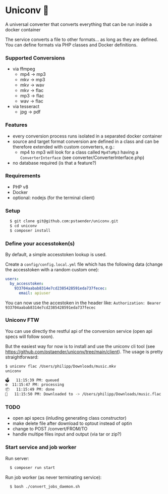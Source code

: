 # Uniconv 🦄

A universal converter that converts everything that can be run inside a docker container

The service converts a file to other formats… as long as they are defined. You can define formats via PHP classes and Docker definitions.

### Supported Conversions

- via ffmpeg
  - mp4 -> mp3
  - mkv -> mp3
  - mkv -> wav
  - mkv -> flac
  - mp3 -> flac
  - wav -> flac
- via tesseract
  - jpg -> pdf

### Features

- every conversion process runs isolated in a separated docker container
- source and target format conversion are defined in a class and can be therefore extended with custom converters, e.g.:
  - mp4 to mp3 will look for a class called `Mp4ToMp3` having a `ConverterInterface` (see converter/ConverterInterface.php)
- no database required (is that a feature?)

### Requirements

- PHP v8
- Docker
- optional: nodejs (for the terminal client)

### Setup

```sh
  $ git clone git@github.com:pstaender/uniconv.git
  $ cd uniconv
  $ composer install
```

### Define your accesstoken(s)

By default, a simple accesstoken lookup is used.

Create a `config/config.local.yml` file which has the following data (change the accesstoken with a random custom one):

```yaml
users:
  by_accesstoken:
    933704aabab8314e7cd2385428591eda737fecec:
      email: apiuser
```

You can now use the accestoken in the header like: `Authorization: Bearer 933704aabab8314e7cd2385428591eda737fecec`

### Uniconv FTW

You can use directly the restful api of the conversion service (open api specs will follow soon).

But the easiest way for now is to install and use the uniconv cli tool (see https://github.com/pstaender/uniconv/tree/main/client). The usage is pretty straightforward:

```sh
$ uniconv flac /Users/philipp/Downloads/music.mkv
uniconv

🗳	11:15:39 PM: queued
⚙️	11:15:47 PM: processing
📦	11:15:49 PM: done
🦄	11:15:50 PM: Downloaded to -> /Users/philipp/Downloads/music.flac
```

### TODO

  * open api specs (inluding generating class constructor)
  * make delete file after download to optout instead of optin
  * change to POST /convert/FROM/TO
  * handle multipe files input and output (via tar or zip?)

### Start service and job worker

Run server:

```sh
  $ composer run start
```

Run job worker (as never terminating service):

```sh
  $ bash ./convert_jobs_daemon.sh
```
